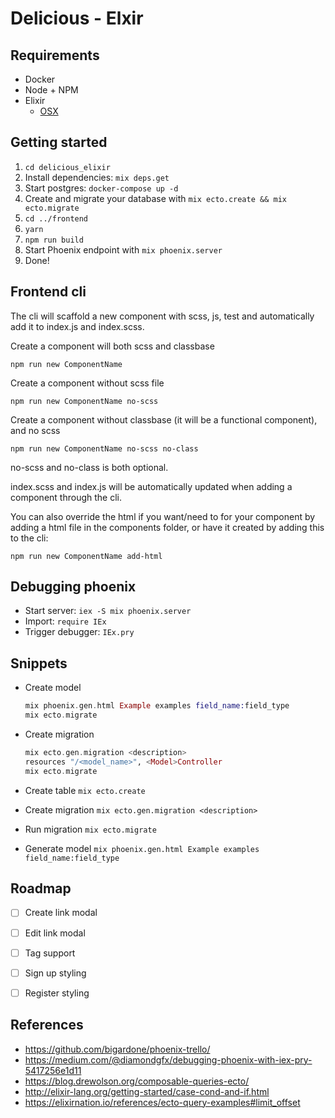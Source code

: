 # Delicious - Elxir

## Requirements

- Docker
- Node + NPM
- Elixir
    - [OSX](http://elixir-lang.org/install.html#mac-os-x)

## Getting started

1. `cd delicious_elixir`
1. Install dependencies: `mix deps.get`
1. Start postgres: `docker-compose up -d`
1. Create and migrate your database with `mix ecto.create && mix ecto.migrate`
1. `cd ../frontend`
1. `yarn`
1. `npm run build`
1. Start Phoenix endpoint with `mix phoenix.server`
1. Done!


## Frontend cli

The cli will scaffold a new component with scss, js, test and automatically add it to index.js and index.scss.

Create a component will both scss and classbase

    npm run new ComponentName

Create a component without scss file

    npm run new ComponentName no-scss

Create a component without classbase (it will be a functional component), and no scss

    npm run new ComponentName no-scss no-class

no-scss and no-class is both optional.

index.scss and index.js will be automatically updated when adding a component through the cli.

You can also override the html if you want/need to for your component by adding a html file in the components folder, or have it created by adding this to the cli:

    npm run new ComponentName add-html

## Debugging phoenix

- Start server: `iex -S mix phoenix.server`
- Import: `require IEx`
- Trigger debugger: `IEx.pry`


## Snippets

- Create model

    ```elixir
    mix phoenix.gen.html Example examples field_name:field_type
    mix ecto.migrate
    ```

- Create migration

    ```elixir
    mix ecto.gen.migration <description>
    resources "/<model_name>", <Model>Controller
    mix ecto.migrate
    ```

- Create table
    `mix ecto.create`

- Create migration
    `mix ecto.gen.migration <description>`

- Run migration
    `mix ecto.migrate`

- Generate model
    `mix phoenix.gen.html Example examples field_name:field_type`

## Roadmap

- [ ] Create link modal
- [ ] Edit link modal
- [ ] Tag support
- [ ] Sign up styling
- [ ] Register styling


## References

- https://github.com/bigardone/phoenix-trello/
- https://medium.com/@diamondgfx/debugging-phoenix-with-iex-pry-5417256e1d11
- https://blog.drewolson.org/composable-queries-ecto/
- http://elixir-lang.org/getting-started/case-cond-and-if.html
- https://elixirnation.io/references/ecto-query-examples#limit_offset
